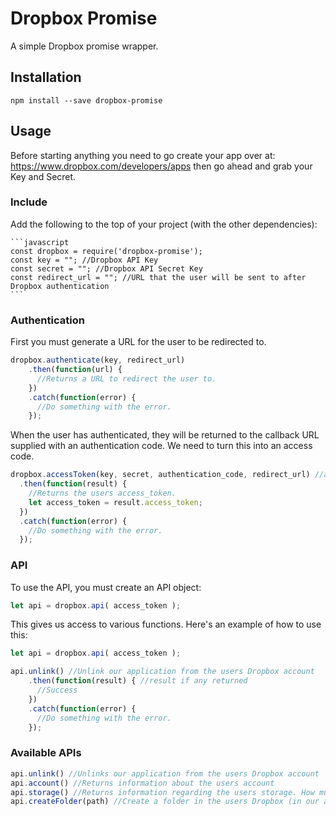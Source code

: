 # Dropbox Promise

  A simple Dropbox promise wrapper.

## Installation
  `npm install --save dropbox-promise`

## Usage

  Before starting anything you need to go create your app over at: https://www.dropbox.com/developers/apps then go ahead and grab your Key and Secret.

### Include

  Add the following to the top of your project (with the other dependencies):
  
    ```javascript
    const dropbox = require('dropbox-promise');
    const key = ""; //Dropbox API Key
    const secret = ""; //Dropbox API Secret Key
    const redirect_url = ""; //URL that the user will be sent to after Dropbox authentication
    ```

### Authentication

  First you must generate a URL for the user to be redirected to.

  ```javascript
  dropbox.authenticate(key, redirect_url)
      .then(function(url) {
        //Returns a URL to redirect the user to.
      })
      .catch(function(error) {
        //Do something with the error.
      });
  ```

  When the user has authenticated, they will be returned to the callback URL supplied with an authentication code. We need to turn this into an access code.

  ```javascript
  dropbox.accessToken(key, secret, authentication_code, redirect_url) //authentication_code is supplied by dropbox after user authentication
    .then(function(result) {
      //Returns the users access_token.
      let access_token = result.access_token;
    })
    .catch(function(error) {
      //Do something with the error.
    });
  ```

### API

  To use the API, you must create an API object:

  ```javascript
  let api = dropbox.api( access_token );
  ```

  This gives us access to various functions. Here's an example of how to use this:

  ```javascript
  let api = dropbox.api( access_token );

  api.unlink() //Unlink our application from the users Dropbox account
      .then(function(result) { //result if any returned
        //Success
      })
      .catch(function(error) {
        //Do something with the error.
      });
  ```


### Available APIs

  ```javascript
  api.unlink() //Unlinks our application from the users Dropbox account
  api.account() //Returns information about the users account
  api.storage() //Returns information regarding the users storage. How much they have and how much they've used
  api.createFolder(path) //Create a folder in the users Dropbox (in our application folder if set up that way)
  ```
